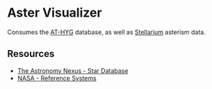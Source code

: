 # Aster Visualizer

Consumes the [AT-HYG](https://github.com/astronexus/ATHYG-Database) database, as well as [Stellarium](https://github.com/Stellarium/stellarium/tree/master/skycultures) asterism data.

## Resources

- [The Astronomy Nexus - Star Database](https://www.astronexus.com/hyg)
- [NASA - Reference Systems](https://science.nasa.gov/learn/basics-of-space-flight/chapter2-2/)
